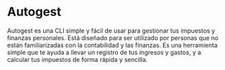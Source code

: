 # Autogest

Autogest es una CLI simple y fácil de usar para gestionar tus impuestos y finanzas personales. Está diseñado para ser utilizado por personas que no están familiarizadas con la contabilidad y las finanzas. Es una herramienta simple que te ayuda a llevar un registro de tus ingresos y gastos, y a calcular tus impuestos de forma rápida y sencilla.
